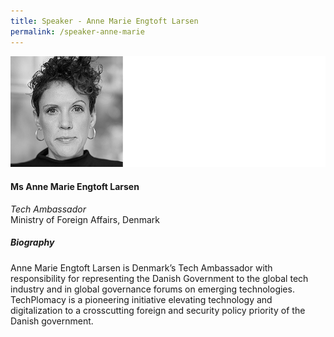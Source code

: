 ```yaml
---
title: Speaker - Anne Marie Engtoft Larsen
permalink: /speaker-anne-marie
---
```

![Anne Marie Engtoft Larsen](/images/speakers/Anne-Marie.jpg)

#### **Ms Anne Marie Engtoft Larsen**

*Tech Ambassador*  
Ministry of Foreign Affairs, Denmark

##### **Biography**

Anne Marie Engtoft Larsen is Denmark’s Tech Ambassador with responsibility for representing the Danish Government to the global tech industry and in global governance forums on emerging technologies. TechPlomacy is a pioneering initiative elevating technology and digitalization to a crosscutting foreign and security policy priority of the Danish government.